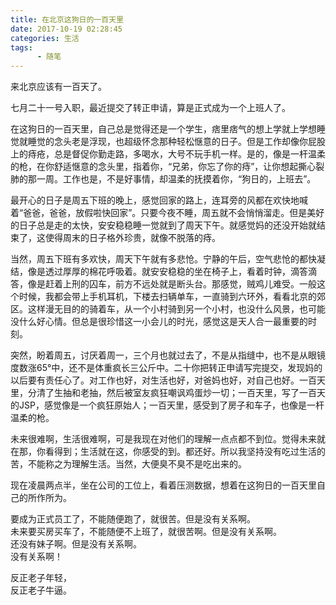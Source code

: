 ```yaml
---
title: 在北京这狗日的一百天里
date: 2017-10-19 02:28:45
categories: 生活
tags:
      - 随笔
---
```

来北京应该有一百天了。  

七月二十一号入职，最近提交了转正申请，算是正式成为一个上班人了。  

在这狗日的一百天里，自己总是觉得还是一个学生，痞里痞气的想上学就上学想睡觉就睡觉的念头老是浮现，也超级怀念那种轻松惬意的日子。但是工作却像你屁股上的痔疮，总是督促你勤走路，多喝水，大号不玩手机一样。是的，像是一杆温柔的枪，在你舒适惬意的念头里，指着你，“兄弟，你忘了你的痔”，让你想起撕心裂肺的那一周。工作也是，不是好事情，却温柔的抚摸着你，“狗日的，上班去”。  

 最开心的日子是周五下班的晚上，感觉回家的路上，连耳旁的风都在欢快地喊着“爸爸，爸爸，放假啦快回家”。只要今夜不睡，周五就不会悄悄溜走。但是美好的日子总是走的太快，安安稳稳睡一觉就到了周天下午。就感觉妈的还没开始就结束了，这使得周末的日子格外珍贵，就像不脱落的痔。  

当然，周五下班有多欢快，周天下午就有多悲怆。宁静的午后，空气悲怆的都快凝结，像是透过厚厚的棉花呼吸着。就安安稳稳的坐在椅子上，看着时钟，滴答滴答，像是赶着上刑的囚车，前方不远处就是断头台。那感觉，贼鸡儿难受。一般这个时候，我都会带上手机耳机，下楼去扫辆单车，一直骑到六环外，看看北京的郊区。这样漫无目的的骑着车，从一个小村骑到另一个小村，也没什么风景，也可能没什么好心情。但总是很珍惜这一小会儿的时光，感觉这是天人合一最重要的时刻。  

突然，盼着周五，讨厌着周一，三个月也就过去了，不是从指缝中，也不是从眼镜度数涨65°中，还不是体重疯长三公斤中。二十你把转正申请写完提交，发现妈的以后要有责任心了。对工作也好，对生活也好，对爸妈也好，对自己也好。一百天里，分清了生抽和老抽，然后被室友疯狂嘲讽鸡蛋炒一切；一百天里，写了一百天的JSP，感觉像是一个疯狂原始人；一百天里，感受到了房子和车子，也像是一杆温柔的枪。  

未来很难啊，生活很难啊，可是我现在对他们的理解一点点都不到位。觉得未来就在那，你看得到；生活就在这，你感受的到。都还好。所以我坚持没有吃过生活的苦，不能称之为理解生活。当然，大便臭不臭不是吃出来的。  

现在凌晨两点半，坐在公司的工位上，看着压测数据，想着在这狗日的一百天里自己的所作所为。  

要成为正式员工了，不能随便跑了，就很苦。但是没有关系啊。  
未来要买房买车了，不能随便不上班了，就很苦啊。但是没有关系啊。  
还没有妹子啊。但是没有关系啊。  
没有关系啊！  

反正老子年轻，  
反正老子牛逼。
